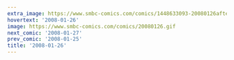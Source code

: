 ```yaml
---
extra_image: https://www.smbc-comics.com/comics/1448633093-20080126after.png
hovertext: '2008-01-26'
image: https://www.smbc-comics.com/comics/20080126.gif
next_comic: '2008-01-27'
prev_comic: '2008-01-25'
title: '2008-01-26'
---
```



